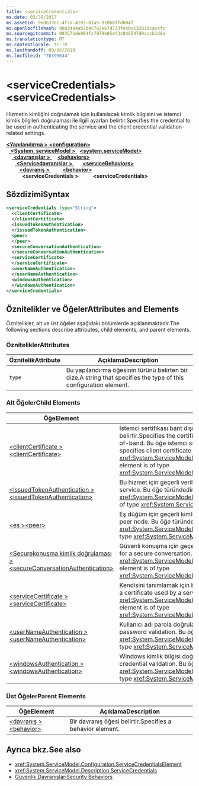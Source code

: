 ```yaml
---
title: <serviceCredentials>
ms.date: 03/30/2017
ms.assetid: 96db336c-4f7a-4193-81a5-910b8ffd804f
ms.openlocfilehash: 90a34a4a52b4c7a2e67d733fecba132818cac4fc
ms.sourcegitcommit: 093571de904fc7979e85ef3c048547d0accb1d8a
ms.translationtype: MT
ms.contentlocale: tr-TR
ms.lasthandoff: 09/06/2019
ms.locfileid: "70399634"
---
```

# <a name="servicecredentials"></a><span data-ttu-id="dbc17-101">\<serviceCredentials></span><span class="sxs-lookup"><span data-stu-id="dbc17-101">\<serviceCredentials></span></span>
<span data-ttu-id="dbc17-102">Hizmetin kimliğini doğrulamak için kullanılacak kimlik bilgisini ve istemci kimlik bilgileri doğrulaması ile ilgili ayarları belirtir.</span><span class="sxs-lookup"><span data-stu-id="dbc17-102">Specifies the credential to be used in authenticating the service and the client credential validation-related settings.</span></span>  
  
<span data-ttu-id="dbc17-103">[ **\<Yapılandırma >** ](../configuration-element.md)</span><span class="sxs-lookup"><span data-stu-id="dbc17-103">[**\<configuration>**](../configuration-element.md)</span></span>\
<span data-ttu-id="dbc17-104">&nbsp;&nbsp;[ **\<System. serviceModel >** ](system-servicemodel.md)</span><span class="sxs-lookup"><span data-stu-id="dbc17-104">&nbsp;&nbsp;[**\<system.serviceModel>**](system-servicemodel.md)</span></span>\
<span data-ttu-id="dbc17-105">&nbsp;&nbsp;&nbsp;&nbsp;[ **\<davranışlar >** ](behaviors.md)</span><span class="sxs-lookup"><span data-stu-id="dbc17-105">&nbsp;&nbsp;&nbsp;&nbsp;[**\<behaviors>**](behaviors.md)</span></span>\
<span data-ttu-id="dbc17-106">&nbsp;&nbsp;&nbsp;&nbsp;&nbsp;&nbsp;[ **\<Servicedavranışlar >** ](servicebehaviors.md)</span><span class="sxs-lookup"><span data-stu-id="dbc17-106">&nbsp;&nbsp;&nbsp;&nbsp;&nbsp;&nbsp;[**\<serviceBehaviors>**](servicebehaviors.md)</span></span>\
<span data-ttu-id="dbc17-107">&nbsp;&nbsp;&nbsp;&nbsp;&nbsp;&nbsp;&nbsp;&nbsp;[ **\<davranış >** ](behavior-of-servicebehaviors.md)</span><span class="sxs-lookup"><span data-stu-id="dbc17-107">&nbsp;&nbsp;&nbsp;&nbsp;&nbsp;&nbsp;&nbsp;&nbsp;[**\<behavior>**](behavior-of-servicebehaviors.md)</span></span>\
<span data-ttu-id="dbc17-108">&nbsp;&nbsp;&nbsp;&nbsp;&nbsp;&nbsp;&nbsp;&nbsp;&nbsp;&nbsp; **\<serviceCredentials >**</span><span class="sxs-lookup"><span data-stu-id="dbc17-108">&nbsp;&nbsp;&nbsp;&nbsp;&nbsp;&nbsp;&nbsp;&nbsp;&nbsp;&nbsp;**\<serviceCredentials>**</span></span>  
  
## <a name="syntax"></a><span data-ttu-id="dbc17-109">Sözdizimi</span><span class="sxs-lookup"><span data-stu-id="dbc17-109">Syntax</span></span>  
  
```xml  
<serviceCredentials type="String">
  <clientCertificate>
  </clientCertificate>
  <issuedTokenAuthentication>
  </issuedTokenAuthentication>
  <peer>
  </peer>
  <secureConversationAuthentication>
  </secureConversationAuthentication>
  <serviceCertificate>
  </serviceCertificate>
  <userNameAuthentication>
  </userNameAuthentication>
  <windowsAuthentication>
  </windowsAuthentication>
</serviceCredentials>
```  
  
## <a name="attributes-and-elements"></a><span data-ttu-id="dbc17-110">Öznitelikler ve Öğeler</span><span class="sxs-lookup"><span data-stu-id="dbc17-110">Attributes and Elements</span></span>  
 <span data-ttu-id="dbc17-111">Öznitelikler, alt ve üst öğeler aşağıdaki bölümlerde açıklanmaktadır.</span><span class="sxs-lookup"><span data-stu-id="dbc17-111">The following sections describe attributes, child elements, and parent elements.</span></span>  
  
### <a name="attributes"></a><span data-ttu-id="dbc17-112">Öznitelikler</span><span class="sxs-lookup"><span data-stu-id="dbc17-112">Attributes</span></span>  
  
|<span data-ttu-id="dbc17-113">Öznitelik</span><span class="sxs-lookup"><span data-stu-id="dbc17-113">Attribute</span></span>|<span data-ttu-id="dbc17-114">Açıklama</span><span class="sxs-lookup"><span data-stu-id="dbc17-114">Description</span></span>|  
|---------------|-----------------|  
|`type`|<span data-ttu-id="dbc17-115">Bu yapılandırma öğesinin türünü belirten bir dize.</span><span class="sxs-lookup"><span data-stu-id="dbc17-115">A string that specifies the type of this configuration element.</span></span>|  
  
### <a name="child-elements"></a><span data-ttu-id="dbc17-116">Alt Öğeler</span><span class="sxs-lookup"><span data-stu-id="dbc17-116">Child Elements</span></span>  
  
|<span data-ttu-id="dbc17-117">Öğe</span><span class="sxs-lookup"><span data-stu-id="dbc17-117">Element</span></span>|<span data-ttu-id="dbc17-118">Açıklama</span><span class="sxs-lookup"><span data-stu-id="dbc17-118">Description</span></span>|  
|-------------|-----------------|  
|[<span data-ttu-id="dbc17-119">\<clientCertificate ></span><span class="sxs-lookup"><span data-stu-id="dbc17-119">\<clientCertificate></span></span>](clientcertificate-of-servicecredentials.md)|<span data-ttu-id="dbc17-120">İstemci sertifikası bant dışı kullanılabilir olduğunda kullanılacak sertifikayı belirtir.</span><span class="sxs-lookup"><span data-stu-id="dbc17-120">Specifies the certificate to be used when the client certificate is available out-of-band.</span></span> <span data-ttu-id="dbc17-121">Bu öğe istemci sertifikası doğrulama ayarlarını da belirtir.</span><span class="sxs-lookup"><span data-stu-id="dbc17-121">This element also specifies client certificate validation settings.</span></span> <span data-ttu-id="dbc17-122">Bu öğe türündedir <xref:System.ServiceModel.Configuration.X509InitiatorCertificateServiceElement>.</span><span class="sxs-lookup"><span data-stu-id="dbc17-122">This element is of type <xref:System.ServiceModel.Configuration.X509InitiatorCertificateServiceElement>.</span></span>|  
|[<span data-ttu-id="dbc17-123">\<IssuedTokenAuthentication ></span><span class="sxs-lookup"><span data-stu-id="dbc17-123">\<issuedTokenAuthentication></span></span>](issuedtokenauthentication-of-servicecredentials.md)|<span data-ttu-id="dbc17-124">Bu hizmet için geçerli verilen belirteci belirtir.</span><span class="sxs-lookup"><span data-stu-id="dbc17-124">Specifies the current issued token for this service.</span></span> <span data-ttu-id="dbc17-125">Bu öğe türündedir <xref:System.ServiceModel.Configuration.IssuedTokenServiceElement>.</span><span class="sxs-lookup"><span data-stu-id="dbc17-125">This element is of type <xref:System.ServiceModel.Configuration.IssuedTokenServiceElement>.</span></span>|  
|[<span data-ttu-id="dbc17-126">\<eş ></span><span class="sxs-lookup"><span data-stu-id="dbc17-126">\<peer></span></span>](peer-of-servicecredentials.md)|<span data-ttu-id="dbc17-127">Eş düğüm için geçerli kimlik bilgilerini belirtir.</span><span class="sxs-lookup"><span data-stu-id="dbc17-127">Specifies the current credentials for a peer node.</span></span> <span data-ttu-id="dbc17-128">Bu öğe türündedir <xref:System.ServiceModel.Configuration.PeerCredentialElement>.</span><span class="sxs-lookup"><span data-stu-id="dbc17-128">This element is of type <xref:System.ServiceModel.Configuration.PeerCredentialElement>.</span></span>|  
|[<span data-ttu-id="dbc17-129">\<Securekonuşma kimlik doğrulaması ></span><span class="sxs-lookup"><span data-stu-id="dbc17-129">\<secureConversationAuthentication></span></span>](secureconversationauthentication-of-servicecredential.md)|<span data-ttu-id="dbc17-130">Güvenli konuşma için geçerli kimlik bilgilerini belirtir.</span><span class="sxs-lookup"><span data-stu-id="dbc17-130">Specifies the current credentials for a secure conversation.</span></span> <span data-ttu-id="dbc17-131">Bu öğe türündedir <xref:System.ServiceModel.Configuration.SecureConversationServiceElement>.</span><span class="sxs-lookup"><span data-stu-id="dbc17-131">This element is of type <xref:System.ServiceModel.Configuration.SecureConversationServiceElement>.</span></span>|  
|[<span data-ttu-id="dbc17-132">\<serviceCertificate ></span><span class="sxs-lookup"><span data-stu-id="dbc17-132">\<serviceCertificate></span></span>](servicecertificate-of-servicecredentials.md)|<span data-ttu-id="dbc17-133">Kendisini tanımlamak için bir hizmet tarafından kullanılan bir sertifikayı belirtir.</span><span class="sxs-lookup"><span data-stu-id="dbc17-133">Specifies a certificate used by a service to identify itself.</span></span> <span data-ttu-id="dbc17-134">Bu öğe türündedir <xref:System.ServiceModel.Configuration.X509RecipientCertificateServiceElement>.</span><span class="sxs-lookup"><span data-stu-id="dbc17-134">This element is of type <xref:System.ServiceModel.Configuration.X509RecipientCertificateServiceElement>.</span></span>|  
|[<span data-ttu-id="dbc17-135">\<userNameAuthentication ></span><span class="sxs-lookup"><span data-stu-id="dbc17-135">\<userNameAuthentication></span></span>](usernameauthentication.md)|<span data-ttu-id="dbc17-136">Kullanıcı adı parola doğrulama ayarlarını belirtir.</span><span class="sxs-lookup"><span data-stu-id="dbc17-136">Specifies the settings for username password validation.</span></span> <span data-ttu-id="dbc17-137">Bu öğe türündedir <xref:System.ServiceModel.Configuration.UserNameServiceElement>.</span><span class="sxs-lookup"><span data-stu-id="dbc17-137">This element is of type <xref:System.ServiceModel.Configuration.UserNameServiceElement>.</span></span>|  
|[<span data-ttu-id="dbc17-138">\<windowsAuthentication ></span><span class="sxs-lookup"><span data-stu-id="dbc17-138">\<windowsAuthentication></span></span>](windowsauthentication-of-servicecredentials.md)|<span data-ttu-id="dbc17-139">Windows kimlik bilgisi doğrulama ayarlarını belirtir.</span><span class="sxs-lookup"><span data-stu-id="dbc17-139">Specifies the settings for Windows credential validation.</span></span> <span data-ttu-id="dbc17-140">Bu öğe türündedir <xref:System.ServiceModel.Configuration.WindowsServiceElement>.</span><span class="sxs-lookup"><span data-stu-id="dbc17-140">This element is of type <xref:System.ServiceModel.Configuration.WindowsServiceElement>.</span></span>|  
  
### <a name="parent-elements"></a><span data-ttu-id="dbc17-141">Üst Öğeler</span><span class="sxs-lookup"><span data-stu-id="dbc17-141">Parent Elements</span></span>  
  
|<span data-ttu-id="dbc17-142">Öğe</span><span class="sxs-lookup"><span data-stu-id="dbc17-142">Element</span></span>|<span data-ttu-id="dbc17-143">Açıklama</span><span class="sxs-lookup"><span data-stu-id="dbc17-143">Description</span></span>|  
|-------------|-----------------|  
|[<span data-ttu-id="dbc17-144">\<davranış ></span><span class="sxs-lookup"><span data-stu-id="dbc17-144">\<behavior></span></span>](behavior-of-endpointbehaviors.md)|<span data-ttu-id="dbc17-145">Bir davranış öğesi belirtir.</span><span class="sxs-lookup"><span data-stu-id="dbc17-145">Specifies a behavior element.</span></span>|  
  
## <a name="see-also"></a><span data-ttu-id="dbc17-146">Ayrıca bkz.</span><span class="sxs-lookup"><span data-stu-id="dbc17-146">See also</span></span>

- <xref:System.ServiceModel.Configuration.ServiceCredentialsElement>
- <xref:System.ServiceModel.Description.ServiceCredentials>
- [<span data-ttu-id="dbc17-147">Güvenlik Davranışları</span><span class="sxs-lookup"><span data-stu-id="dbc17-147">Security Behaviors</span></span>](../../../wcf/feature-details/security-behaviors-in-wcf.md)
